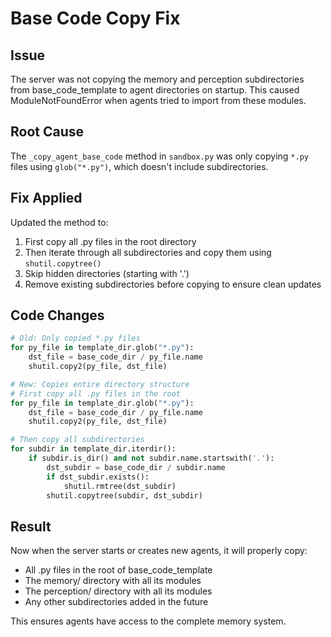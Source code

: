 # Base Code Copy Fix

## Issue
The server was not copying the memory and perception subdirectories from base_code_template to agent directories on startup. This caused ModuleNotFoundError when agents tried to import from these modules.

## Root Cause
The `_copy_agent_base_code` method in `sandbox.py` was only copying `*.py` files using `glob("*.py")`, which doesn't include subdirectories.

## Fix Applied
Updated the method to:
1. First copy all .py files in the root directory
2. Then iterate through all subdirectories and copy them using `shutil.copytree()`
3. Skip hidden directories (starting with '.')
4. Remove existing subdirectories before copying to ensure clean updates

## Code Changes
```python
# Old: Only copied *.py files
for py_file in template_dir.glob("*.py"):
    dst_file = base_code_dir / py_file.name
    shutil.copy2(py_file, dst_file)

# New: Copies entire directory structure
# First copy all .py files in the root
for py_file in template_dir.glob("*.py"):
    dst_file = base_code_dir / py_file.name
    shutil.copy2(py_file, dst_file)

# Then copy all subdirectories
for subdir in template_dir.iterdir():
    if subdir.is_dir() and not subdir.name.startswith('.'):
        dst_subdir = base_code_dir / subdir.name
        if dst_subdir.exists():
            shutil.rmtree(dst_subdir)
        shutil.copytree(subdir, dst_subdir)
```

## Result
Now when the server starts or creates new agents, it will properly copy:
- All .py files in the root of base_code_template
- The memory/ directory with all its modules
- The perception/ directory with all its modules
- Any other subdirectories added in the future

This ensures agents have access to the complete memory system.